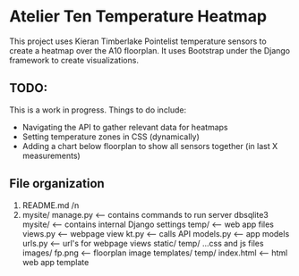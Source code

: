 # Atelier Ten Temperature Heatmap

This project uses  Kieran Timberlake Pointelist temperature sensors to create a heatmap over the A10 floorplan. It uses Bootstrap under the Django framework to create visualizations.

## TODO: ##
This is a work in progress. Things to do include:
* Navigating the API to gather relevant data for heatmaps
* Setting temperature zones in CSS (dynamically)
* Adding a chart below floorplan to show all sensors together (in last X measurements)

## File organization ##

1. README.md /n
2. mysite/
	manage.py       			<-- contains commands to run server
	dbsqlite3
	mysite/						<-- contains internal Django settings
	temp/						<-- web app files
		views.py 				<-- webpage view
		kt.py 					<-- calls API
		models.py 				<-- app models
		urls.py 				<-- url's for webpage views
		static/
			temp/
				...css and js files
				images/
					fp.png 		<-- floorplan image
		templates/
			temp/
				index.html 		<-- html web app template